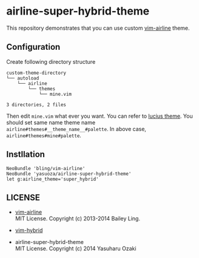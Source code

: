 # airline-super-hybrid-theme

This repository demonstrates that you can use custom [vim-airline](https://github.com/bling/vim-airline) theme.

## Configuration

Create following directory structure

```
custom-theme-directory
└── autoload
    └── airline
        └── themes
            └── mine.vim

3 directories, 2 files
```

Then edit `mine.vim` what ever you want. You can refer to [lucius theme](https://github.com/bling/vim-airline/blob/master/autoload/airline/themes/lucius.vim).
You should set same name theme name `airline#themes#__theme_name__#palette`.
In above case, `airline#themes#mine#palette`.

## Instllation

```vim
NeoBundle 'bling/vim-airline'
NeoBundle 'yasuoza/airline-super-hybrid-theme'
let g:airline_theme='super_hybrid'
```

## LICENSE

* [vim-airline](https://github.com/bling/vim-airline)  
  MIT License. Copyright (c) 2013-2014 Bailey Ling.

* [vim-hybrid](https://github.com/w0ng/vim-hybrid/)

* airline-super-hybrid-theme  
  MIT License. Copyright (c) 2014 Yasuharu Ozaki

